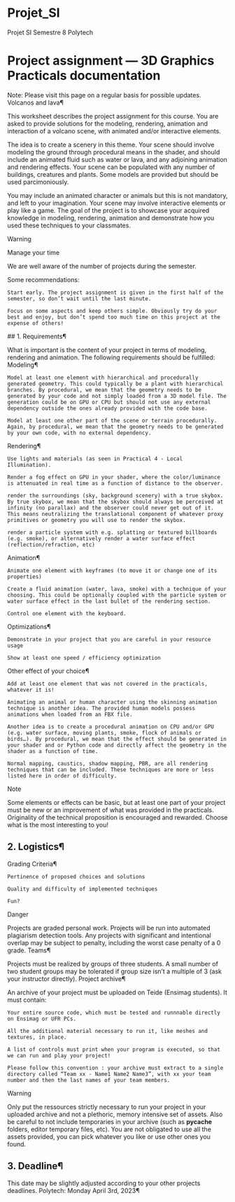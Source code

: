 # Projet_SI
Projet SI Semestre 8 Polytech 

# Project assignment — 3D Graphics Practicals documentation

Note: Please visit this page on a regular basis for possible updates.
Volcanos and lava¶

This worksheet describes the project assignment for this course. You are asked to provide solutions for the modeling, rendering, animation and interaction of a volcano scene, with animated and/or interactive elements.

The idea is to create a scenery in this theme. Your scene should involve modeling the ground through procedural means in the shader, and should include an animated fluid such as water or lava, and any adjoining animation and rendering effects. Your scene can be populated with any number of buildings, creatures and plants. Some models are provided but should be used parcimoniously.

You may include an animated character or animals but this is not mandatory, and left to your imagination. Your scene may involve interactive elements or play like a game. The goal of the project is to showcase your acquired knowledge in modeling, rendering, animation and demonstrate how you used these techniques to your classmates.

Warning

Manage your time

We are well aware of the number of projects during the semester.

Some recommendations:

    Start early. The project assignment is given in the first half of the semester, so don’t wait until the last minute.

    Focus on some aspects and keep others simple. Obviously try do your best and enjoy, but don’t spend too much time on this project at the expense of others!

## 1. Requirements¶

What is important is the content of your project in terms of modeling, rendering and animation. The following requirements should be fulfilled:
Modeling¶

    Model at least one element with hierarchical and procedurally generated geometry. This could typically be a plant with hierarchical branches. By procedural, we mean that the geometry needs to be generated by your code and not simply loaded from a 3D model file. The generation could be on GPU or CPU but should not use any external dependency outside the ones already provided with the code base.

    Model at least one other part of the scene or terrain procedurally. Again, by procedural, we mean that the geometry needs to be generated by your own code, with no external dependency.

Rendering¶

    Use lights and materials (as seen in Practical 4 - Local Illumination).

    Render a fog effect on GPU in your shader, where the color/luminance is attenuated in real time as a function of distance to the observer.

    render the surroundings (sky, background scenery) with a true skybox. By true skybox, we mean that the skybox should always be perceived at infinity (no parallax) and the observer could never get out of it. This means neutralizing the translational component of whatever proxy primitives or geometry you will use to render the skybox.

    render a particle system with e.g. splatting or textured billboards (e.g. smoke), or alternatively render a water surface effect (reflection/refraction, etc)

Animation¶

    Animate one element with keyframes (to move it or change one of its properties)

    Create a fluid animation (water, lava, smoke) with a technique of your choosing. This could be optionally coupled with the particle system or water surface effect in the last bullet of the rendering section.

    Control one element with the keyboard.

Optimizations¶

    Demonstrate in your project that you are careful in your resource usage

    Show at least one speed / efficiency optimization

Other effect of your choice¶

    Add at least one element that was not covered in the practicals, whatever it is!

    Animating an animal or human character using the skinning animation technique is another idea. The provided human models possess animations when loaded from an FBX file.

    Another idea is to create a procedural animation on CPU and/or GPU (e.g. water surface, moving plants, smoke, flock of animals or birds…). By procedural, we mean that the effect should be generated in your shader and or Python code and directly affect the geometry in the shader as a function of time.

    Normal mapping, caustics, shadow mapping, PBR, are all rendering techniques that can be included. These techniques are more or less listed here in order of difficulty.

Note

Some elements or effects can be basic, but at least one part of your project must be new or an improvement of what was provided in the practicals. Originality of the technical proposition is encouraged and rewarded. Choose what is the most interesting to you!

## 2. Logistics¶
Grading Criteria¶

    Pertinence of proposed choices and solutions

    Quality and difficulty of implemented techniques

    Fun?

Danger

Projects are graded personal work. Projects will be run into automated plagiarism detection tools. Any projects with significant and intentional overlap may be subject to penalty, including the worst case penalty of a 0 grade.
Teams¶

Projects must be realized by groups of three students. A small number of two student groups may be tolerated if group size isn’t a multiple of 3 (ask your instructor directly).
Project archive¶

An archive of your project must be uploaded on Teide (Ensimag students). It must contain:

    Your entire source code, which must be tested and runnnable directly on Ensimag or UFR PCs.

    All the additional material necessary to run it, like meshes and textures, in place.

    A list of controls must print when your program is executed, so that we can run and play your project!

    Please follow this convention : your archive must extract to a single directory called “Team xx - Name1 Name2 Name3”, with xx your team number and then the last names of your team members.

Warning

Only put the ressources strictly necessary to run your project in your uploaded archive and not a plethoric, memory intensive set of assets. Also be careful to not include temporaries in your archive (such as __pycache__ folders, editor temporary files, etc). You are not obligated to use all the assets provided, you can pick whatever you like or use other ones you found.

## 3. Deadline¶

This date may be slightly adjusted according to your other projects deadlines.
Polytech: Monday April 3rd, 2023¶
